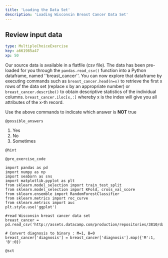 ```yaml
---
title: 'Loading the Data Set'
description: 'Loading Wisconsin Breast Cancer Data Set'
---
```


## Review input data

```yaml
type: MultipleChoiceExercise
key: a661985a47
xp: 50
```

Our source data is available in a flatfile (csv file). The data has been pre-loaded for you through the `pandas.read_csv()` function into a Python dataframe, named ''breast_cancer''. You can now explore that dataframe by executing commands such as `breast_cancer.head(n=x)` to retrieve the first x rows of the data set (replace x by an appropriate number) or `breast_cancer.describe()` to obtain descriptive statistics of the individual columns. `breast_cancer.iloc[x,:]` whereby x is the index will give you all attributes of the x-th record.

Use the above commands to indicate which answer is **NOT** true

`@possible_answers`
1. Yes
2. No
3. Sometimes

`@hint`


`@pre_exercise_code`
```{python}
import pandas as pd
import numpy as np
import seaborn as sns
import matplotlib.pyplot as plt
from sklearn.model_selection import train_test_split 
from sklearn.model_selection import KFold, cross_val_score 
from sklearn.ensemble import RandomForestClassifier 
from sklearn.metrics import roc_curve
from sklearn.metrics import auc
plt.style.use('ggplot')

#read Wisconsin breast cancer data set
breast_cancer = pd.read_csv('http://assets.datacamp.com/production/repositories/3810/datasets/0eb6987cb9633e4d6aa6cfd11e00993d2387caa4/data.csv')

# Convert diagnosis to binary : M=1, B=0
breast_cancer['diagnosis'] = breast_cancer['diagnosis'].map({'M':1, 'B':0})
```

`@sct`
```{python}

```
